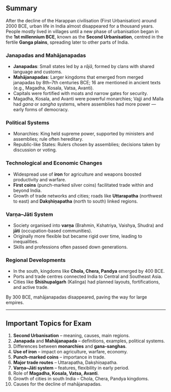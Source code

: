 ## **Summary**

After the decline of the Harappan civilisation (First Urbanisation) around 2000 BCE, urban life in India almost disappeared for a thousand years. People mostly lived in villages until a new phase of urbanisation began in the **1st millennium BCE**, known as the **Second Urbanisation**, centred in the fertile **Ganga plains**, spreading later to other parts of India.

### **Janapadas and Mahājanapadas**

* **Janapadas**: Small states led by a *rājā*, formed by clans with shared language and customs.
* **Mahājanapadas**: Larger kingdoms that emerged from merged janapadas by 8th–7th centuries BCE; 16 are mentioned in ancient texts (e.g., Magadha, Kosala, Vatsa, Avanti).
* Capitals were fortified with moats and narrow gates for security.
* Magadha, Kosala, and Avanti were powerful monarchies; Vajji and Malla had *gana* or *sangha* systems, where assemblies had more power — early forms of democracy.

### **Political Systems**

* Monarchies: King held supreme power, supported by ministers and assemblies; rule often hereditary.
* Republic-like States: Rulers chosen by assemblies; decisions taken by discussion or voting.

### **Technological and Economic Changes**

* Widespread use of **iron** for agriculture and weapons boosted productivity and warfare.
* **First coins** (punch-marked silver coins) facilitated trade within and beyond India.
* Growth of trade networks and cities; roads like **Uttarapatha** (northwest to east) and **Dakṣhiṇapatha** (north to south) linked regions.

### **Varṇa–Jāti System**

* Society organised into **varṇa** (Brahmin, Kshatriya, Vaishya, Shudra) and **jāti** (occupation-based communities).
* Originally more flexible but became rigid over time, leading to inequalities.
* Skills and professions often passed down generations.

### **Regional Developments**

* In the south, kingdoms like **Chola, Chera, Pandya** emerged by 400 BCE.
* Ports and trade centres connected India to Central and Southeast Asia.
* Cities like **Śhiśhupalgarh** (Kalinga) had planned layouts, fortifications, and active trade.

By 300 BCE, mahājanapadas disappeared, paving the way for large empires.

---

## **Important Topics for Exam**

1. **Second Urbanisation** – meaning, causes, main regions.
2. **Janapada** and **Mahājanapada** – definitions, examples, political systems.
3. Differences between **monarchies** and **gana-sanghas**.
4. **Use of iron** – impact on agriculture, warfare, economy.
5. **Punch-marked coins** – importance in trade.
6. **Major trade routes** – Uttarapatha, Dakṣhiṇapatha.
7. **Varṇa–Jāti system** – features, flexibility in early period.
8. Role of **Magadha, Kosala, Vatsa, Avanti**.
9. Growth of cities in south India – Chola, Chera, Pandya kingdoms.
10. Causes for the decline of mahājanapadas.

